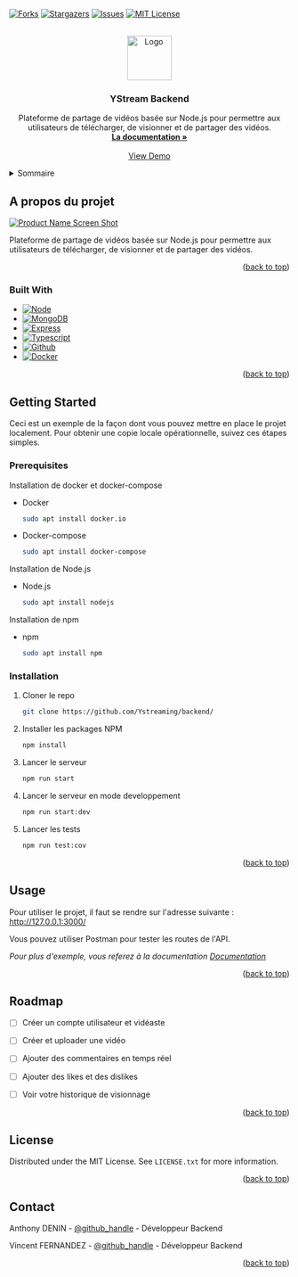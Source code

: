 <!-- Improved compatibility of back to top link: See: https://github.com/othneildrew/Best-README-Template/pull/73 -->
<a name="readme-top"></a>

<!-- PROJECT SHIELDS -->
<!--
*** I'm using markdown "reference style" links for readability.
*** Reference links are enclosed in brackets [ ] instead of parentheses ( ).
*** See the bottom of this document for the declaration of the reference variables
*** for contributors-url, forks-url, etc. This is an optional, concise syntax you may use.
*** https://www.markdownguide.org/basic-syntax/#reference-style-links
-->
[![Forks][forks-shield]][forks-url]
[![Stargazers][stars-shield]][stars-url]
[![Issues][issues-shield]][issues-url]
[![MIT License][license-shield]][license-url]

<!-- PROJECT LOGO -->
<br />
<div align="center">
  <a href="https://github.com/Ystreaming/backend/">
    <img src="images/logo.png" alt="Logo" width="80" height="80">
  </a>

<h3 align="center">YStream Backend</h3>

  <p align="center">
    Plateforme de partage de vidéos basée sur Node.js pour permettre aux utilisateurs de télécharger, de visionner et de partager des vidéos.
    <br />
    <a href="ystreaming.github.io/backend/"><strong>La documentation »</strong></a>
    <br />
    <br />
    <a href="http://35.180.39.107:3000/">View Demo</a>
  </p>
</div>



<!-- TABLE OF CONTENTS -->
<details>
  <summary>Sommaire</summary>
  <ol>
    <li>
      <a href="#about-the-project">A propos</a>
      <ul>
        <li><a href="#built-with">Technologies</a></li>
      </ul>
    </li>
    <li>
      <a href="#getting-started">Demarage</a>
      <ul>
        <li><a href="#prerequisites">Prerequis</a></li>
        <li><a href="#installation">Installation</a></li>
      </ul>
    </li>
    <li><a href="#usage">Usage</a></li>
    <li><a href="#roadmap">Roadmap</a></li>
    <li><a href="#contributing">Contributing</a></li>
    <li><a href="#license">License</a></li>
    <li><a href="#contact">Contact</a></li>
    <li><a href="#acknowledgments">Acknowledgments</a></li>
  </ol>
</details>



<!-- ABOUT THE PROJECT -->
## A propos du projet

[![Product Name Screen Shot][product-screenshot]](readme_image/403410663_881841390316660_1112139620436866404_n.png)

Plateforme de partage de vidéos basée sur Node.js pour permettre aux utilisateurs de télécharger, de visionner et de partager des vidéos.

<p align="right">(<a href="#readme-top">back to top</a>)</p>



### Built With

* [![Node][Node.js]][Node-url]
* [![MongoDB][Mongo.db]][Mongo-url]
* [![Express][Express.js]][Express-url]
* [![Typescript][Typescript]][Typescript-url]
* [![Github][Github]][Github-url]
* [![Docker][Docker]][Docker-url]


<p align="right">(<a href="#readme-top">back to top</a>)</p>



<!-- GETTING STARTED -->
## Getting Started

Ceci est un exemple de la façon dont vous pouvez mettre en place le projet localement. Pour obtenir une copie locale opérationnelle, suivez ces étapes simples.

### Prerequisites

Installation de docker et docker-compose
* Docker
  ```sh
  sudo apt install docker.io
  ```
* Docker-compose
  ```sh
  sudo apt install docker-compose
  ```

Installation de Node.js
* Node.js
  ```sh
  sudo apt install nodejs
  ```

Installation de npm
* npm
  ```sh
  sudo apt install npm
  ```

### Installation

1. Cloner le repo
   ```sh
   git clone https://github.com/Ystreaming/backend/
    ```
2. Installer les packages NPM
    ```sh
    npm install
    ```
3. Lancer le serveur
    ```sh
    npm run start
    ```
4. Lancer le serveur en mode developpement
    ```sh
    npm run start:dev
    ```
5. Lancer les tests
    ```sh
    npm run test:cov
    ```

<p align="right">(<a href="#readme-top">back to top</a>)</p>



<!-- USAGE EXAMPLES -->
## Usage

Pour utiliser le projet, il faut se rendre sur l'adresse suivante : http://127.0.0.1:3000/

Vous pouvez utiliser Postman pour tester les routes de l'API.

_Pour plus d'exemple, vous referez à la documentation [Documentation](https://example.com)_

<p align="right">(<a href="#readme-top">back to top</a>)</p>



<!-- ROADMAP -->
## Roadmap

- [ ] Créer un compte utilisateur et vidéaste
- [ ] Créer et uploader une vidéo
- [ ] Ajouter des commentaires en temps réel
- [ ] Ajouter des likes et des dislikes
- [ ] Voir votre historique de visionnage


<p align="right">(<a href="#readme-top">back to top</a>)</p>


<!-- LICENSE -->
## License

Distributed under the MIT License. See `LICENSE.txt` for more information.

<p align="right">(<a href="#readme-top">back to top</a>)</p>



<!-- CONTACT -->
## Contact

Anthony DENIN - [@github_handle](https://github.com/MrBartou) - Développeur Backend

Vincent FERNANDEZ - [@github_handle](https://github.com/JeSuisVince) - Développeur Backend


<p align="right">(<a href="#readme-top">back to top</a>)</p>



<!-- MARKDOWN LINKS & IMAGES -->
<!-- https://www.markdownguide.org/basic-syntax/#reference-style-links -->
[contributors-shield]: https://img.shields.io/github/contributors/Ystreaming/backend.svg?style=for-the-badge

[contributors-url]: https://github.com/Ystreaming/backend/graphs/contributors
[forks-shield]: https://img.shields.io/github/forks/Ystreaming/backend.svg?style=for-the-badge

[forks-url]: https://github.com/Ystreaming/backend/network/members
[stars-shield]: https://img.shields.io/github/stars/Ystreaming/backend.svg?style=for-the-badge

[stars-url]: https://github.com/Ystreaming/backend/stargazers
[issues-shield]: https://img.shields.io/github/issues/Ystreaming/backend.svg?style=for-the-badge

[issues-url]: https://github.com/Ystreaming/backend/issues
[license-shield]: https://img.shields.io/github/license/Ystreaming/backend.svg?style=for-the-badge

[license-url]: https://github.com/Ystreaming/backend/blob/master/LICENSE
[product-screenshot]: readme_image/403410663_881841390316660_1112139620436866404_n.png

[Node.js]: https://img.shields.io/badge/node.js-000000?style=for-the-badge&logo=nextdotjs&logoColor=white
[Node-url]: https://nodejs.org/en/

[Mongo.db]: https://img.shields.io/badge/mongodb-000000?style=for-the-badge&logo=mongodb&logoColor=white
[Mongo-url]: https://www.mongodb.com/

[Express.js]: https://img.shields.io/badge/express.js-000000?style=for-the-badge&logo=express&logoColor=white
[Express-url]: https://expressjs.com/

[Typescript]: https://img.shields.io/badge/typescript-000000?style=for-the-badge&logo=typescript&logoColor=white
[Typescript-url]: https://www.typescriptlang.org/

[Github]: https://img.shields.io/badge/github-000000?style=for-the-badge&logo=github&logoColor=white
[Github-url]: https://github.com/Ystreaming/backend/

[Docker]: https://img.shields.io/badge/docker-000000?style=for-the-badge&logo=docker&logoColor=white
[Docker-url]: https://www.docker.com/
